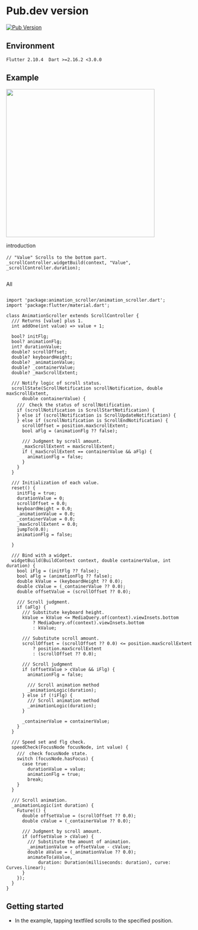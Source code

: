 <!-- 
This README describes the package. If you publish this package to pub.dev,
this README's contents appear on the landing page for your package.

For information about how to write a good package README, see the guide for
[writing package pages](https://dart.dev/guides/libraries/writing-package-pages). 

For general information about developing packages, see the Dart guide for
[creating packages](https://dart.dev/guides/libraries/create-library-packages)
and the Flutter guide for
[developing packages and plugins](https://flutter.dev/developing-packages). 
-->


# Pub.dev version

[![Pub Version](https://img.shields.io/pub/v/animation_scroller?color=emerald)](https://pub.dev/packages/animation_scroller/versions/)



## Environment

```
Flutter 2.10.4  Dart >=2.16.2 <3.0.0
```


## Example


<img src="https://user-images.githubusercontent.com/16457165/161369235-96df538f-a532-4122-a918-c7bdd2470ca8.gif?raw=true" width="400"/>


introduction

```
// "Value" Scrolls to the bottom part.　
_scrollController.widgetBuild(context, "Value", _scrollController.duration);
     
```

All 
```

import 'package:animation_scroller/animation_scroller.dart';
import 'package:flutter/material.dart';

class AnimationScroller extends ScrollController {
  /// Returns [value] plus 1.
  int addOne(int value) => value + 1;

  bool? initFlg;
  bool? animationFlg;
  int? durationValue;
  double? scrollOffset;
  double? keyboardHeight;
  double? _animationValue;
  double? _containerValue;
  double? _maxScrollExtent;

  /// Notify logic of scroll status.
  scrollState(ScrollNotification scrollNotification, double maxScrollExtent,
      double containerValue) {
    ///　Check the status of scrollNotification.
    if (scrollNotification is ScrollStartNotification) {
    } else if (scrollNotification is ScrollUpdateNotification) {
    } else if (scrollNotification is ScrollEndNotification) {
      scrollOffset = position.maxScrollExtent;
      bool aFlg = (animationFlg ?? false);

      /// Judgment by scroll amount.
      _maxScrollExtent = maxScrollExtent;
      if (_maxScrollExtent == containerValue && aFlg) {
        animationFlg = false;
      }
    }
  }

  /// Initialization of each value.
  reset() {
    initFlg = true;
    durationValue = 0;
    scrollOffset = 0.0;
    keyboardHeight = 0.0;
    _animationValue = 0.0;
    _containerValue = 0.0;
    _maxScrollExtent = 0.0;
    jumpTo(0.0);
    animationFlg = false;

  }

  /// Bind with a widget.
  widgetBuild(BuildContext context, double containerValue, int duration) {
    bool iFlg = (initFlg ?? false);
    bool aFlg = (animationFlg ?? false);
    double kValue = (keyboardHeight ?? 0.0);
    double cValue = (_containerValue ?? 0.0);
    double offsetValue = (scrollOffset ?? 0.0);

    /// Scroll judgment.
    if (aFlg) {
      /// Substitute keyboard height.
      kValue = kValue <= MediaQuery.of(context).viewInsets.bottom
          ? MediaQuery.of(context).viewInsets.bottom
          : kValue;

      /// Substitute scroll amount.
      scrollOffset = (scrollOffset ?? 0.0) <= position.maxScrollExtent
          ? position.maxScrollExtent
          : (scrollOffset ?? 0.0);

      /// Scroll judgment
      if (offsetValue > cValue && iFlg) {
        animationFlg = false;

        /// Scroll animation method
        _animationLogic(duration);
      } else if (!iFlg) {
        /// Scroll animation method
        _animationLogic(duration);
      }

      _containerValue = containerValue;
    }
  }

  /// Speed set and flg check.
  speedCheck(FocusNode focusNode, int value) {
    ///　check focusNode state.
    switch (focusNode.hasFocus) {
      case true:
        durationValue = value;
        animationFlg = true;
        break;
    }
  }

  /// Scroll animation.
  _animationLogic(int duration) {
    Future(() {
      double offsetValue = (scrollOffset ?? 0.0);
      double cValue = (_containerValue ?? 0.0);

      /// Judgment by scroll amount.
      if (offsetValue > cValue) {
        /// Substitute the amount of animation.
        _animationValue = offsetValue - cValue;
        double aValue = (_animationValue ?? 0.0);
        animateTo(aValue,
            duration: Duration(milliseconds: duration), curve: Curves.linear);
      }
    });
  }
}
```

## Getting started

* In the example, tapping textfiled scrolls to the specified position.
